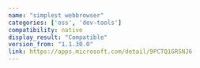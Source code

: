 ```yaml
---
name: "simplest webbrowser"
categories: ['oss', 'dev-tools']
compatibility: native
display_result: "Compatible"
version_from: "1.1.30.0"
link: https://apps.microsoft.com/detail/9PCTQ1GRSNJ6
---
```

